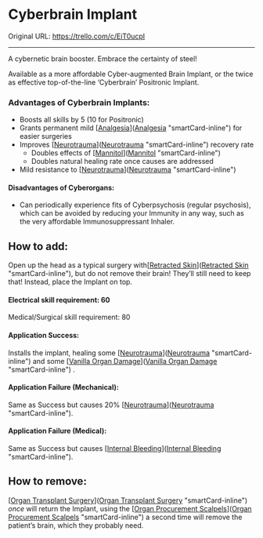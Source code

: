 # Cyberbrain Implant

Original URL: https://trello.com/c/EiT0ucpI

---

A cybernetic brain booster. Embrace the certainty of steel!

Available as a more affordable Cyber-augmented Brain Implant, or the twice as effective top-of-the-line ‘Cyberbrain’ Positronic Implant.

### Advantages of Cyberbrain Implants:

- Boosts all skills by 5 (10 for Positronic)
- Grants permanent mild [[Analgesia](../Torso/Analgesia.md)]([Analgesia](../Torso/Analgesia.md) "smartCard-inline")  for easier surgeries
- Improves [[Neurotrauma](../Head_Brain/Neurotrauma.md)]([Neurotrauma](../Head_Brain/Neurotrauma.md) "smartCard-inline")  recovery rate
  - Doubles effects of [[Mannitol](../Items/Mannitol.md)]([Mannitol](../Items/Mannitol.md) "smartCard-inline")
  - Doubles natural healing rate once causes are addressed
- Mild resistance to [[Neurotrauma](../Head_Brain/Neurotrauma.md)]([Neurotrauma](../Head_Brain/Neurotrauma.md) "smartCard-inline")

#### Disadvantages of Cyberorgans:

- Can periodically experience fits of Cyberpsychosis (regular psychosis), which can be avoided by reducing your Immunity in any way, such as the very affordable Immunosuppressant Inhaler.

## How to add:

Open up the head as a typical surgery with[[Retracted Skin](../Surgery/Retracted%20Skin.md)]([Retracted Skin](../Surgery/Retracted%20Skin.md) "smartCard-inline"), but do not remove their brain! They’ll still need to keep that! Instead, place the Implant on top.

#### Electrical skill requirement: 60

Medical/Surgical skill requirement: 80

#### Application Success:

Installs the implant, healing some [[Neurotrauma](../Head_Brain/Neurotrauma.md)]([Neurotrauma](../Head_Brain/Neurotrauma.md) "smartCard-inline")  and some [[Vanilla Organ Damage](../Torso/Vanilla%20Organ%20Damage.md)]([Vanilla Organ Damage](../Torso/Vanilla%20Organ%20Damage.md) "smartCard-inline") .

#### Application Failure (Mechanical):

Same as Success but causes 20% [[Neurotrauma](../Head_Brain/Neurotrauma.md)]([Neurotrauma](../Head_Brain/Neurotrauma.md) "smartCard-inline").

#### Application Failure (Medical):

Same as Success but causes [[Internal Bleeding](../Torso/Internal%20Bleeding.md)]([Internal Bleeding](../Torso/Internal%20Bleeding.md) "smartCard-inline").

## How to remove:

[[Organ Transplant Surgery](../Procedures/Organ%20Transplant%20Surgery.md)]([Organ Transplant Surgery](../Procedures/Organ%20Transplant%20Surgery.md) "smartCard-inline") _once_ will return the Implant, using the [[Organ Procurement Scalpels](../Items/archived/Organ%20Procurement%20Scalpels.md)]([Organ Procurement Scalpels](../Items/archived/Organ%20Procurement%20Scalpels.md) "smartCard-inline") a second time will remove the patient’s brain, which they probably need.